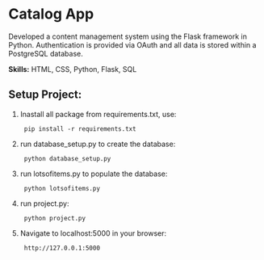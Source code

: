 <h1>Catalog App</h1>

Developed a content management system using the Flask framework in Python. Authentication is provided via OAuth and all data is stored within a PostgreSQL database.

<b>Skills:</b> HTML, CSS, Python, Flask, SQL

<h2>Setup Project:</h2>

1. Inastall all package from requirements.txt, use:

        pip install -r requirements.txt

2. run database_setup.py to create the database:

        python database_setup.py

3. run lotsofitems.py to populate the database:

        python lotsofitems.py

4. run project.py:

        python project.py

5. Navigate to localhost:5000 in your browser:

        http://127.0.0.1:5000

